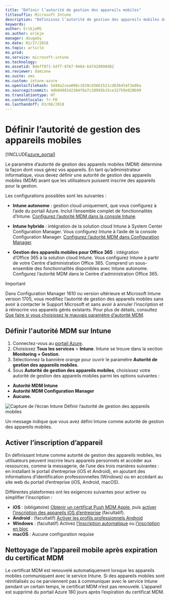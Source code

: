 ```yaml
---
title: "Définir l’autorité de gestion des appareils mobiles"
titlesuffix: Microsoft Intune
description: "Définissez l’autorité de gestion des appareils mobiles dans Intune."
keywords: 
author: ErikjeMS
ms.author: erikje
manager: dougeby
ms.date: 02/27/2018
ms.topic: article
ms.prod: 
ms.service: microsoft-intune
ms.technology: 
ms.assetid: 8deff871-5dff-4767-9484-647428998d82
ms.reviewer: damionw
ms.suite: ems
ms.custom: intune-azure
ms.openlocfilehash: 5d48a2cea096c1639cd3661521cd636454f3e0ba
ms.sourcegitcommit: 4db0498342364f8a7c28995b15ce32759e920b99
ms.translationtype: HT
ms.contentlocale: fr-FR
ms.lasthandoff: 03/08/2018
---
```

# <a name="set-the-mobile-device-management-authority"></a>Définir l’autorité de gestion des appareils mobiles

[!INCLUDE[azure_portal](./includes/azure_portal.md)]

Le paramètre d’autorité de gestion des appareils mobiles (MDM) détermine la façon dont vous gérez vos appareils. En tant qu’administrateur informatique, vous devez définir une autorité de gestion des appareils mobiles (MDM) avant que les utilisateurs puissent inscrire des appareils pour la gestion.

Les configurations possibles sont les suivantes :

- **Intune autonome** : gestion cloud uniquement, que vous configurez à l’aide du portail Azure. Inclut l’ensemble complet de fonctionnalités d’Intune. [Configurez l’autorité MDM dans la console Intune](#set-mdm-authority-to-intune).

- **Intune hybride** : intégration de la solution cloud Intune à System Center Configuration Manager. Vous configurez Intune à l’aide de la console Configuration Manager. [Configurez l’autorité MDM dans Configuration Manager](https://docs.microsoft.com/sccm/mdm/deploy-use/configure-intune-subscription).

- **Gestion des appareils mobiles pour Office 365** : intégration d’Office 365 à la solution cloud Intune. Vous configurez Intune à partir de votre Centre d’administration Office 365. Comprend un sous-ensemble des fonctionnalités disponibles avec Intune autonome. Configurez l’autorité MDM dans le Centre d'administration Office 365.

>[!IMPORTANT]    
Dans Configuration Manager 1610 ou version ultérieure et Microsoft Intune version 1705, vous modifiez l’autorité de gestion des appareils mobiles sans avoir à contacter le Support Microsoft et sans avoir à annuler l’inscription et à réinscrire vos appareils gérés existants. Pour plus de détails, consultez [Que faire si vous choisissez le mauvais paramètre d’autorité MDM](/intune-classic/deploy-use/prerequisites-for-enrollment#what-to-do-if-you-choose-the-wrong-mdm-authority-setting).

## <a name="set-mdm-authority-to-intune"></a>Définir l'autorité MDM sur Intune

1. Connectez-vous au [portail Azure](https://portal.azure.com).
2. Choisissez **Tous les services** > **Intune**. Intune se trouve dans la section **Monitoring + Gestion**.
2. Sélectionnez la bannière orange pour ouvrir le paramètre **Autorité de gestion des appareils mobiles**.
3. Sous **Autorité de gestion des appareils mobiles**, choisissez votre autorité de gestion des appareils mobiles parmi les options suivantes :
  - **Autorité MDM Intune**
  - **Autorité MDM Configuration Manager**
  - **Aucune.**

  ![Capture de l’écran Intune Définir l’autorité de gestion des appareils mobiles](media/set-mdm-auth.png)

  Un message indique que vous avez défini Intune comme autorité de gestion des appareils mobiles.

## <a name="enable-device-enrollment"></a>Activer l’inscription d’appareil

En définissant Intune comme autorité de gestion des appareils mobiles, les utilisateurs peuvent inscrire leurs appareils personnels et accéder aux ressources, comme la messagerie, de l’une des trois manières suivantes : en installant le portail d’entreprise (iOS et Android), en ajoutant des informations d’identification professionnelles (Windows) ou en accédant au site web du portail d’entreprise (iOS, Android, macOS).

Différentes plateformes ont les exigences suivantes pour activer ou simplifier l’inscription :
- **iOS** : (obligatoire) [Obtenir un certificat Push MDM Apple](apple-mdm-push-certificate-get.md), puis [activer l’inscription des appareils iOS d’entreprise](ios-enroll.md) (facultatif).
- **Android** : (facultatif) [Activer les profils professionnels Android](android-enroll.md)
- **Windows** : (facultatif) Activez [l’Inscription automatique](windows-enroll.md) ou [l’inscription en bloc](windows-bulk-enroll.md)
- **macOS** : Aucune configuration requise


## <a name="mobile-device-cleanup-after-mdm-certificate-expiration"></a>Nettoyage de l’appareil mobile après expiration du certificat MDM

Le certificat MDM est renouvelé automatiquement lorsque les appareils mobiles communiquent avec le service Intune. Si des appareils mobiles sont réinitialisés ou ne parviennent pas à communiquer avec le service Intune pendant un certain temps, le certificat MDM n’est pas renouvelé. L’appareil est supprimé du portail Azure 180 jours après l’expiration du certificat MDM.
